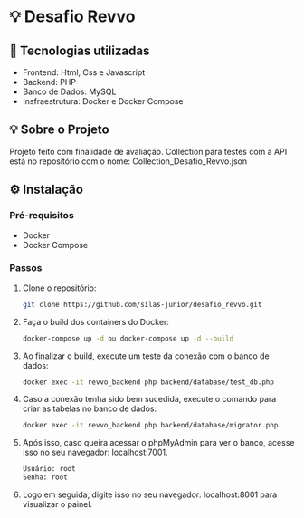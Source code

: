 # 💡 Desafio Revvo

## 📌 Tecnologias utilizadas
- Frontend: Html, Css e Javascript
- Backend: PHP
- Banco de Dados: MySQL
- Insfraestrutura: Docker e Docker Compose

## 💡 Sobre o Projeto
Projeto feito com finalidade de avaliação. Collection para testes com a API está no repositório com o nome: Collection_Desafio_Revvo.json

## ⚙️ Instalação

### Pré-requisitos
- Docker
- Docker Compose

### Passos
1. Clone o repositório:
   ```sh
   git clone https://github.com/silas-junior/desafio_revvo.git
   
2. Faça o build dos containers do Docker:
   ```sh
   docker-compose up -d ou docker-compose up -d --build

3. Ao finalizar o build, execute um teste da conexão com o banco de dados:
   ```sh
   docker exec -it revvo_backend php backend/database/test_db.php
   
4. Caso a conexão tenha sido bem sucedida, execute o comando para criar as tabelas no banco de dados:
   ```sh
   docker exec -it revvo_backend php backend/database/migrator.php

5. Após isso, caso queira acessar o phpMyAdmin para ver o banco, acesse isso no seu navegador: localhost:7001.
   ```sh
   Usuário: root
   Senha: root
   
6. Logo em seguida, digite isso no seu navegador: localhost:8001 para visualizar o painel.
   
